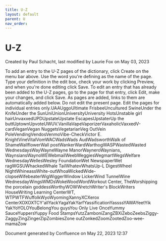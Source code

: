 ```yaml
---
title: U-Z
layout: default
parent: U
nav_order:
---
```


# U-Z

Created by  Paul Schacht, last modified by  Laurie Fox on May 03, 2023

To add an entry to the U-Z pages of the dictionary, click Create on the menu bar above. Use the word you're defining as the name of the page. Type your definition in the edit box, check your work by clicking Preview, and when you're done editing click Save. To edit an entry that has already been added to the U-Z pages, go to the page for that entry, click Edit, make your changes, and click Save. As pages are added, links to them are automatically added below. Do not edit the present page. Edit the pages for individual entries only.UAAUggoUltimate FrisbeeUncultured SwineUnder the KnifeUnder the SunUniUnionUniversityUniversity HotsUnstable girl hairUnvaxxedUPDUpstateUpstate EscapesUpstaterUp the buttUptownUpvoteUWUV.VanillaVapeVaporizerVaxaholicVaxxedV-cardVeganVegan NuggetsVegetarianVeg OutVein PoleVendingVendosVenmoVibe-CheckVictor E. KnightVineVitalVomWACWadsWads AudWadsworthWalk of ShameWallflowerWall postWankerWardWarthogWASPWastedWasted WednesdaysWayWayneWayne ManorWayneroWaynians, WaynsiansWaynoWEWebmailWeebWeggiesWegmartWegsWelfare WednesdayWellesWesley FoundationWet NewspaperWet ragWGSUWhackedWhale TailWhatevWhatsUp-L DigestWheel NightWhineassWhite-outWhoaWickedWide-clopseWifebeaterWigWiggerWindow LickerWind TunnelWine WednesdayWingsWMDsWokeWoodWordWorkout Center, TheWorshipping the porcelain goddessWorthyWOWWretchWriter's BlockWriters HouseWriting Learning CenterWT, WTPWTFWuffolkWyoWyomingXannyXCXerox CenterXOXOXTCY'allYackYagaYakYarfYassificationYassssYAWAYeetYik YakYoYOLOYouBelongYou guysYou Only Live OnceYummy SauceYuppersYuppy Food StampsYutzZamboniZangZBXiZeboZeebsZiggy-ZaggyZingZingerZipZombiesZone outZonkedZoomZootedZoo-wee-mamaZow

Document generated by Confluence on May 22, 2023 12:37


